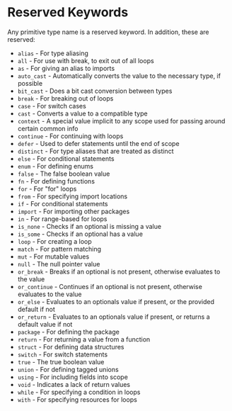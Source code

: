 # Reserved Keywords

Any primitive type name is a reserved keyword. In addition, these are reserved:

* `alias` - For type aliasing
* `all` - For use with break, to exit out of all loops
* `as` - For giving an alias to imports
* `auto_cast` - Automatically converts the value to the necessary type, if possible
* `bit_cast` - Does a bit cast conversion between types
* `break` - For breaking out of loops
* `case` - For switch cases
* `cast` - Converts a value to a compatible type
* `context` - A special value implicit to any scope used for passing around certain common info
* `continue` - For continuing with loops
* `defer` - Used to defer statements until the end of scope
* `distinct` - For type aliases that are treated as distinct
* `else` - For conditional statements
* `enum` - For defining enums
* `false` - The false boolean value
* `fn` - For defining functions
* `for` - For "for" loops
* `from` - For specifying import locations
* `if` - For conditional statements
* `import` - For importing other packages
* `in` - For range-based for loops
* `is_none` - Checks if an optional is missing a value
* `is_some` - Checks if an optional has a value
* `loop` - For creating a loop
* `match` - For pattern matching
* `mut` - For mutable values
* `null` - The null pointer value
* `or_break` - Breaks if an optional is not present, otherwise evaluates to the value
* `or_continue` - Continues if an optional is not present, otherwise evaluates to the value
* `or_else` - Evaluates to an optionals value if present, or the provided default if not
* `or_return` - Evaluates to an optionals value if present, or returns a default value if not
* `package` - For defining the package
* `return` - For returning a value from a function
* `struct` - For defining data structures
* `switch` - For switch statements
* `true` - The true boolean value
* `union` - For defining tagged unions
* `using` - For including fields into scope
* `void` - Indicates a lack of return values
* `while` - For specifying a condition in loops
* `with` - For specifying resources for loops
